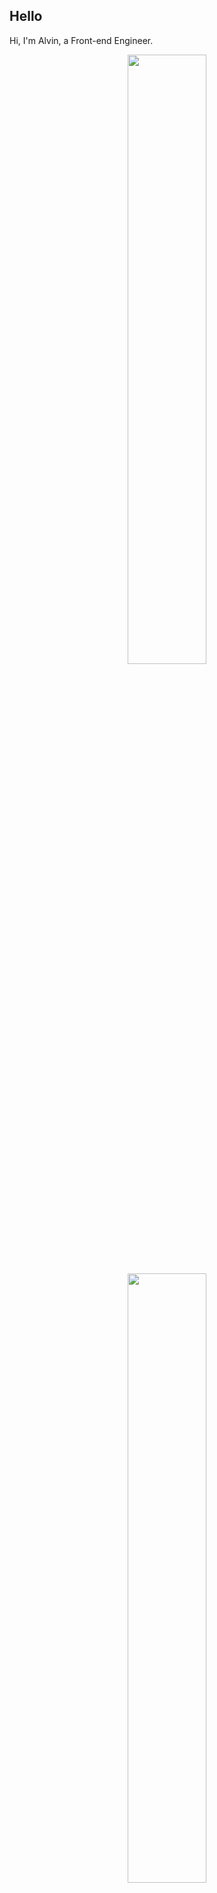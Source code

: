 ## Hello
Hi, I'm Alvin, a Front-end Engineer.

<p align="center">
  <img height="50%" width="auto" src ="https://github-readme-stats.vercel.app/api?username=achen718&show_icons=true&count_private=true&theme=dracula&hide_border=true&hide=issues,contribs&bg_color=00000000">
  <img height="50%" width="auto" src ="https://github-readme-stats.vercel.app/api/top-langs/?username=achen718&layout=compact&hide_border=true&theme=dracula&bg_color=00000000&langs_count=6&hide=jupyter%20notebook,tex,css,php&exclude_repo=Pacman-AI">

  <!--START_SECTION:waka-->

```txt
TypeScript   51 hrs 41 mins  ██████████████████████▒░░   88.85 %
Other        1 hr 35 mins    ▓░░░░░░░░░░░░░░░░░░░░░░░░   02.73 %
JSON         1 hr 31 mins    ▓░░░░░░░░░░░░░░░░░░░░░░░░   02.63 %
Terraform    1 hr 13 mins    ▓░░░░░░░░░░░░░░░░░░░░░░░░   02.10 %
Bash         50 mins         ▒░░░░░░░░░░░░░░░░░░░░░░░░   01.44 %
```

<!--END_SECTION:waka-->
  <br>
  <br>
</p>
